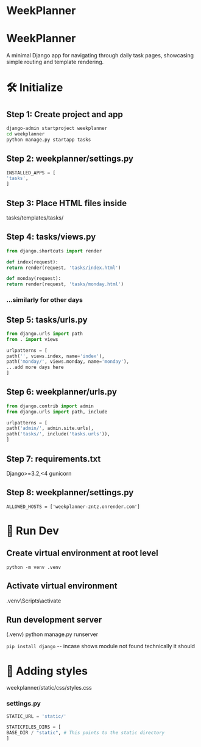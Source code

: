 # WeekPlanner

# WeekPlanner

A minimal Django app for navigating through daily task pages, showcasing simple routing and template rendering.

# 🛠️ Initialize

## Step 1: Create project and app

```bash
django-admin startproject weekplanner
cd weekplanner
python manage.py startapp tasks 
```

## Step 2: weekplanner/settings.py

```python
INSTALLED_APPS = [
'tasks',
]
```

## Step 3: Place HTML files inside

tasks/templates/tasks/

## Step 4: tasks/views.py

```python
from django.shortcuts import render

def index(request):
return render(request, 'tasks/index.html')

def monday(request):
return render(request, 'tasks/monday.html')
```

### ...similarly for other days

## Step 5: tasks/urls.py

```python
from django.urls import path
from . import views

urlpatterns = [
path('', views.index, name='index'),
path('monday/', views.monday, name='monday'),
...add more days here
]
```
## Step 6: weekplanner/urls.py

```python
from django.contrib import admin
from django.urls import path, include

urlpatterns = [
path('admin/', admin.site.urls),
path('tasks/', include('tasks.urls')),
]
```
## Step 7: requirements.txt

Django>=3.2,<4
gunicorn

## Step 8: weekplanner/settings.py

```ALLOWED_HOSTS = ['weekplanner-zntz.onrender.com']```

# 🚀 Run Dev

## Create virtual environment at root level

```python -m venv .venv```

## Activate virtual environment

.venv\Scripts\activate

## Run development server

(.venv) python manage.py runserver

```pip install django``` -- incase shows module not found
technically it should

# 👀 Adding styles

weekplanner/static/css/styles.css

### settings.py

```python
STATIC_URL = 'static/'

STATICFILES_DIRS = [
BASE_DIR / "static", # This points to the static directory
]
```

